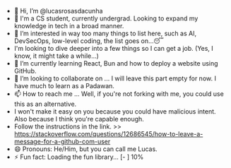 - 👋 Hi, I’m @lucasrosasdacunha
- 📜 I'm a CS student, currently undergrad. Looking to expand my knowledge in tech in a broad manner.
- 👀 I’m interested in way too many things to list here, such as AI, DevSecOps, low-level coding, the list goes on...😴
- I'm looking to dive deeper into a few things so I can get a job. (Yes, I know, it might take a while...)
- 🌱 I’m currently learning React, Bun and how to deploy a website using GitHub.
- 💞️ I’m looking to collaborate on ... I will leave this part empty for now. I have much to learn as a Padawan.
- 📫 How to reach me ... Well, if you're not forking with me, you could use this as an alternative.
- I won't make it easy on you because you could have malicious intent. Also because I think you're capable enough.
-  Follow the instructions in the link. >> https://stackoverflow.com/questions/12686545/how-to-leave-a-message-for-a-github-com-user
- 😄 Pronouns: He/Him, but you can call me Lucas. 
- ⚡ Fun fact: Loading the fun library... [-         ]  10% 

<!---
lucasroscundev/lucasroscundev is a ✨ special ✨ repository because its `README.md` (this file) appears on your GitHub profile.
You can click the Preview link to take a look at your changes.
--->

